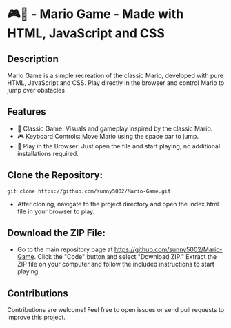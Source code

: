 # 🎮🍄 - Mario Game - Made with HTML, JavaScript and CSS
## Description
Mario Game is a simple recreation of the classic Mario, developed with pure HTML, JavaScript and CSS. Play directly in the browser and control Mario to jump over obstacles

## Features
- 🍄 Classic Game: Visuals and gameplay inspired by the classic Mario.
- 🎮 Keyboard Controls: Move Mario using the space bar to jump.
- 🚀 Play in the Browser: Just open the file and start playing, no additional installations required.

## Clone the Repository:

`git clone https://github.com/sunny5002/Mario-Game.git`
- After cloning, navigate to the project directory and open the index.html file in your browser to play.

## Download the ZIP File:
- Go to the main repository page at https://github.com/sunny5002/Mario-Game. Click the "Code" button and select "Download ZIP." Extract the ZIP file on your computer and follow the included instructions to start playing.

## Contributions
Contributions are welcome! Feel free to open issues or send pull requests to improve this project.
